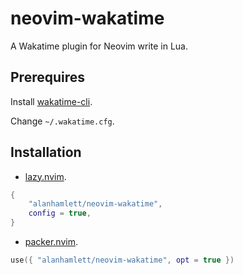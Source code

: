 # neovim-wakatime

A Wakatime plugin for Neovim write in Lua.

## Prerequires

Install
[wakatime-cli](https://github.com/wakatime/wakatime-cli).

Change `~/.wakatime.cfg`.

## Installation

- [lazy.nvim](https://github.com/folke/lazy.nvim).

```lua
{
    "alanhamlett/neovim-wakatime",
    config = true,
}
```

- [packer.nvim](https://github.com/wbthomason/packer.nvim).

```lua
use({ "alanhamlett/neovim-wakatime", opt = true })
```
